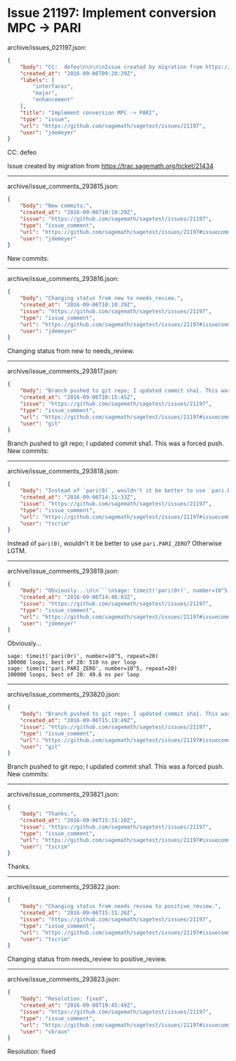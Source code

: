 # Issue 21197: Implement conversion MPC -> PARI

archive/issues_021197.json:
```json
{
    "body": "CC:  defeo\n\n\n\nIssue created by migration from https://trac.sagemath.org/ticket/21434\n\n",
    "created_at": "2016-09-06T09:20:29Z",
    "labels": [
        "interfaces",
        "major",
        "enhancement"
    ],
    "title": "Implement conversion MPC -> PARI",
    "type": "issue",
    "url": "https://github.com/sagemath/sagetest/issues/21197",
    "user": "jdemeyer"
}
```
CC:  defeo



Issue created by migration from https://trac.sagemath.org/ticket/21434





---

archive/issue_comments_293815.json:
```json
{
    "body": "New commits:",
    "created_at": "2016-09-06T10:10:29Z",
    "issue": "https://github.com/sagemath/sagetest/issues/21197",
    "type": "issue_comment",
    "url": "https://github.com/sagemath/sagetest/issues/21197#issuecomment-293815",
    "user": "jdemeyer"
}
```

New commits:



---

archive/issue_comments_293816.json:
```json
{
    "body": "Changing status from new to needs_review.",
    "created_at": "2016-09-06T10:10:29Z",
    "issue": "https://github.com/sagemath/sagetest/issues/21197",
    "type": "issue_comment",
    "url": "https://github.com/sagemath/sagetest/issues/21197#issuecomment-293816",
    "user": "jdemeyer"
}
```

Changing status from new to needs_review.



---

archive/issue_comments_293817.json:
```json
{
    "body": "Branch pushed to git repo; I updated commit sha1. This was a forced push. New commits:",
    "created_at": "2016-09-06T10:15:45Z",
    "issue": "https://github.com/sagemath/sagetest/issues/21197",
    "type": "issue_comment",
    "url": "https://github.com/sagemath/sagetest/issues/21197#issuecomment-293817",
    "user": "git"
}
```

Branch pushed to git repo; I updated commit sha1. This was a forced push. New commits:



---

archive/issue_comments_293818.json:
```json
{
    "body": "Instead of `pari(0)`, wouldn't it be better to use `pari.PARI_ZERO`? Otherwise LGTM.",
    "created_at": "2016-09-06T14:31:33Z",
    "issue": "https://github.com/sagemath/sagetest/issues/21197",
    "type": "issue_comment",
    "url": "https://github.com/sagemath/sagetest/issues/21197#issuecomment-293818",
    "user": "tscrim"
}
```

Instead of `pari(0)`, wouldn't it be better to use `pari.PARI_ZERO`? Otherwise LGTM.



---

archive/issue_comments_293819.json:
```json
{
    "body": "Obviously...\n\n```\nsage: timeit('pari(0r)', number=10^5, repeat=20)\n100000 loops, best of 20: 510 ns per loop\nsage: timeit('pari.PARI_ZERO', number=10^5, repeat=20)\n100000 loops, best of 20: 49.6 ns per loop\n```\n",
    "created_at": "2016-09-06T14:46:03Z",
    "issue": "https://github.com/sagemath/sagetest/issues/21197",
    "type": "issue_comment",
    "url": "https://github.com/sagemath/sagetest/issues/21197#issuecomment-293819",
    "user": "jdemeyer"
}
```

Obviously...

```
sage: timeit('pari(0r)', number=10^5, repeat=20)
100000 loops, best of 20: 510 ns per loop
sage: timeit('pari.PARI_ZERO', number=10^5, repeat=20)
100000 loops, best of 20: 49.6 ns per loop
```




---

archive/issue_comments_293820.json:
```json
{
    "body": "Branch pushed to git repo; I updated commit sha1. This was a forced push. New commits:",
    "created_at": "2016-09-06T15:19:49Z",
    "issue": "https://github.com/sagemath/sagetest/issues/21197",
    "type": "issue_comment",
    "url": "https://github.com/sagemath/sagetest/issues/21197#issuecomment-293820",
    "user": "git"
}
```

Branch pushed to git repo; I updated commit sha1. This was a forced push. New commits:



---

archive/issue_comments_293821.json:
```json
{
    "body": "Thanks.",
    "created_at": "2016-09-06T15:31:20Z",
    "issue": "https://github.com/sagemath/sagetest/issues/21197",
    "type": "issue_comment",
    "url": "https://github.com/sagemath/sagetest/issues/21197#issuecomment-293821",
    "user": "tscrim"
}
```

Thanks.



---

archive/issue_comments_293822.json:
```json
{
    "body": "Changing status from needs_review to positive_review.",
    "created_at": "2016-09-06T15:31:26Z",
    "issue": "https://github.com/sagemath/sagetest/issues/21197",
    "type": "issue_comment",
    "url": "https://github.com/sagemath/sagetest/issues/21197#issuecomment-293822",
    "user": "tscrim"
}
```

Changing status from needs_review to positive_review.



---

archive/issue_comments_293823.json:
```json
{
    "body": "Resolution: fixed",
    "created_at": "2016-09-08T19:45:49Z",
    "issue": "https://github.com/sagemath/sagetest/issues/21197",
    "type": "issue_comment",
    "url": "https://github.com/sagemath/sagetest/issues/21197#issuecomment-293823",
    "user": "vbraun"
}
```

Resolution: fixed
